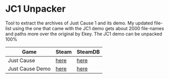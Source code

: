 # JC1 Unpacker
Tool to extract the archives of Just Cause 1 and its demo. My updated file-list using the one that came with the JC1 demo gets about 2000 file-names and paths more over the original by Ekey. The JC1 demo can be unpacked 100%

| Game   | Steam   | SteamDB   |
|---      |---    |---    |
| Just Cause | [here](https://store.steampowered.com/app/6880) | [here](https://steamdb.info/app/6880)
| Just Cause Demo | [here](https://store.steampowered.com/app/6930) | [here](https://steamdb.info/app/6930)

